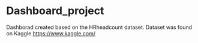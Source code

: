 # Dashboard_project
Dashborad created based on the HRheadcount dataset.
Dataset was found on Kaggle https://www.kaggle.com/
